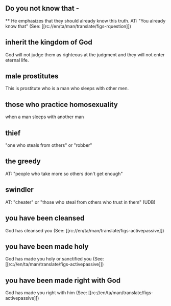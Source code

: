 ## Do you not know that -  ##

** He emphasizes that they should already know this truth. AT: "You already know that" (See: [[rc://en/ta/man/translate/figs-rquestion]])

## inherit the kingdom of God ##

God will not judge them as righteous at the judgment and they will not enter eternal life.

## male prostitutes ##

This is prostitute who is a man who sleeps with other men.

## those who practice homosexuality ##

when a man sleeps with another man

## thief ##

"one who steals from others" or "robber"

## the greedy ##

AT: "people who take more so others don't get enough"

## swindler ##

AT: "cheater" or "those who steal from others who trust in them" (UDB)

## you have been cleansed ##

God has cleansed you (See: [[rc://en/ta/man/translate/figs-activepassive]])

## you have been made holy ##

God has made you holy or sanctified you (See: [[rc://en/ta/man/translate/figs-activepassive]])

## you have been made right with God ##

God has made you right with him (See: [[rc://en/ta/man/translate/figs-activepassive]])